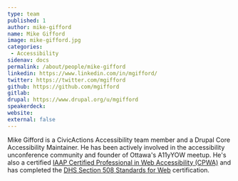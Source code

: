 ```yaml
---
type: team
published: 1
author: mike-gifford
name: Mike Gifford
image: mike-gifford.jpg
categories:
 - Accessibility
sidenav: docs
permalink: /about/people/mike-gifford
linkedin: https://www.linkedin.com/in/mgifford/
twitter: https://twitter.com/mgifford
github: https://github.com/mgifford
gitlab: 
drupal: https://www.drupal.org/u/mgifford
speakerdeck: 
website:
external: false
---
```


Mike Gifford is a CivicActions Accessibility team member and a Drupal Core Accessibility Maintainer. He has been actively involved in the accessibility unconference community and founder of Ottawa's A11yYOW meetup. He's also a certified [IAAP Certified Professional in Web Accessibility (CPWA)](https://www.accessibilityassociation.org/cpwa) and has completed the [DHS Section 508 Standards for Web](https://www.dhs.gov/trusted-tester) certification. 

